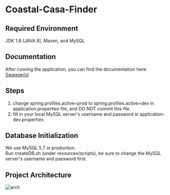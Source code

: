 # Coastal-Casa-Finder

## Required Environment
JDK 1.8 (JAVA 8), Maven, and MySQL

## Documentation
After running the application, you can find the documentation here: [SwaggerUi](http://localhost:8080/swagger-ui.html#/)

## Steps

1. change spring.profiles.active=prod to spring.profiles.active=dev in application.properties file, and DO NOT commit this file. 
2. fill in your local MySQL server's username and password in application-dev.properties

## Database Initialization
We use MySQL 5.7 in production.   
Run createDB.sh (under resources/scripts), be sure to change the MySQL server's username and password first. 

## Project Architecture
![arch](https://user-images.githubusercontent.com/52941906/225173167-3fe15b51-1d63-4569-aa0f-72b9392b7ec6.png)


